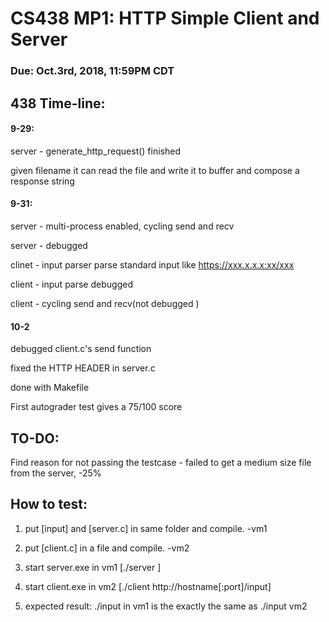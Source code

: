 # CS438 MP1: HTTP Simple Client and Server
### Due: Oct.3rd, 2018, 11:59PM CDT

## 438 Time-line:

#### 9-29:

server - generate_http_request() finished

given filename it can read the file and write it to buffer and compose a response string

#### 9-31:

server - multi-process enabled, cycling send and recv 

server - debugged

clinet - input parser
parse standard input like https://xxx.x.x.x:xx/xxx

client - input parse debugged

client - cycling send and recv(not debugged )

#### 10-2

debugged client.c's send function

fixed the HTTP HEADER in server.c

done with Makefile

First autograder test gives a 75/100 score

## TO-DO: 

Find reason for not passing the testcase - failed to get a medium size file from the server, -25%



## How to test:

1. put [input] and [server.c] in same folder and compile. -vm1

2. put [client.c] in a file and compile.  -vm2

3. start server.exe in vm1 [./server ]

4. start client.exe in vm2 [./client http://hostname[:port]/input]

5. expected result: ./input in vm1 is the exactly the same as ./input vm2

